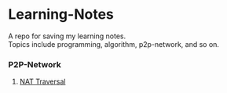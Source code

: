 # Learning-Notes
A repo for saving my learning notes.  
Topics include programming, algorithm, p2p-network, and so on.  

### P2P-Network  
1. [NAT Traversal](./P2P-Network/NAT-Traversal.md)
